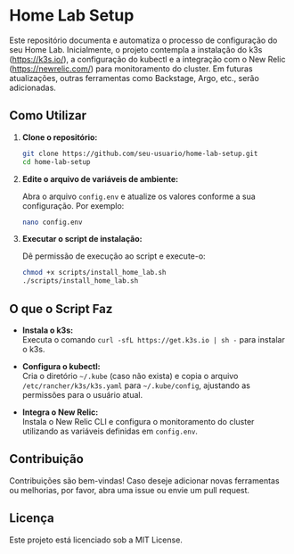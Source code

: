 # Home Lab Setup

Este repositório documenta e automatiza o processo de configuração do seu Home Lab. Inicialmente, o projeto contempla a instalação do k3s (https://k3s.io/), a configuração do kubectl e a integração com o New Relic (https://newrelic.com/) para monitoramento do cluster. Em futuras atualizações, outras ferramentas como Backstage, Argo, etc., serão adicionadas.


## Como Utilizar

1. **Clone o repositório:**

   ```bash
   git clone https://github.com/seu-usuario/home-lab-setup.git
   cd home-lab-setup
   ```

2. **Edite o arquivo de variáveis de ambiente:**

   Abra o arquivo `config.env` e atualize os valores conforme a sua configuração. Por exemplo:

   ```bash
   nano config.env
   ```

3. **Executar o script de instalação:**

   Dê permissão de execução ao script e execute-o:

   ```bash
   chmod +x scripts/install_home_lab.sh
   ./scripts/install_home_lab.sh
   ```

## O que o Script Faz

- **Instala o k3s:**  
  Executa o comando `curl -sfL https://get.k3s.io | sh -` para instalar o k3s.

- **Configura o kubectl:**  
  Cria o diretório `~/.kube` (caso não exista) e copia o arquivo `/etc/rancher/k3s/k3s.yaml` para `~/.kube/config`, ajustando as permissões para o usuário atual.

- **Integra o New Relic:**  
  Instala o New Relic CLI e configura o monitoramento do cluster utilizando as variáveis definidas em `config.env`.

## Contribuição

Contribuições são bem-vindas! Caso deseje adicionar novas ferramentas ou melhorias, por favor, abra uma issue ou envie um pull request.

## Licença

Este projeto está licenciado sob a MIT License.

